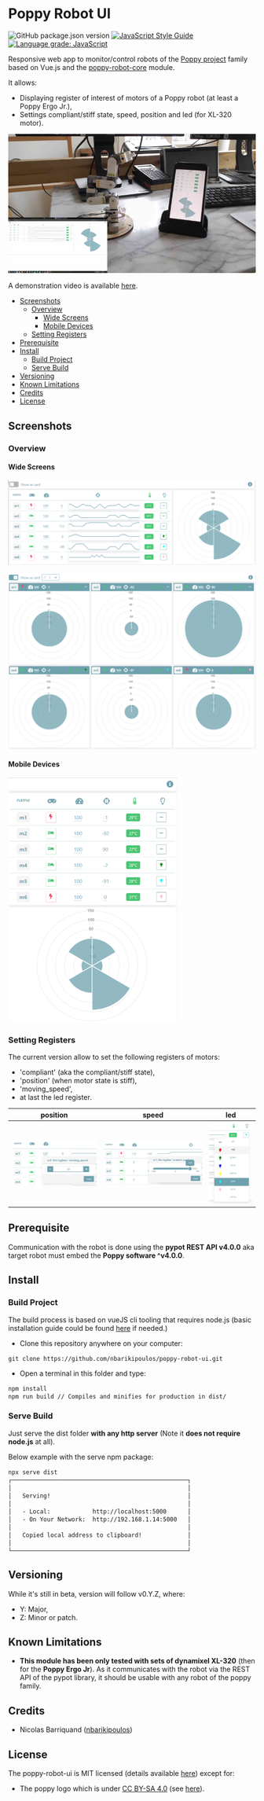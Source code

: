 # Poppy Robot UI

![GitHub package.json version][version-img]
[![JavaScript Style Guide][standard-image]][standard-url]
[![Language grade: JavaScript][lgtm-image]][lgtm-url]

Responsive web app to monitor/control robots of the [Poppy project][poppy-project-url] family based on Vue.js and the [poppy-robot-core](https://github.com/nbarikipoulos/poppy-robot-core#readme) module.

It allows:
- Displaying register of interest of motors of a Poppy robot (at least a Poppy Ergo Jr.),
- Settings compliant/stiff state, speed, position and led (for XL-320 motor).

![view](./doc/display.png "Display on mobile/PC")

A demonstration video is available [here](https://www.youtube.com/watch?v=vkAI09Vu6qc).

<!-- toc -->

- [Screenshots](#screenshots)
  * [Overview](#overview)
    + [Wide Screens](#wide-screens)
    + [Mobile Devices](#mobile-devices)
  * [Setting Registers](#setting-registers)
- [Prerequisite](#prerequisite)
- [Install](#install)
  * [Build Project](#build-project)
  * [Serve Build](#serve-build)
- [Versioning](#versioning)
- [Known Limitations](#known-limitations)
- [Credits](#credits)
- [License](#license)

<!-- tocstop -->

## Screenshots

### Overview

#### Wide Screens

![dashboard](./doc/dashboard-wide.png "Dashboard (rendering on 'wide screen')")

![dashboard](./doc/dashboard-card-wide.png "Dashboard (rendering motor as card on 'wide screen')")

#### Mobile Devices

![dashboard](./doc/dashboard-mobile.png "Dashboard (rendering on mobile)")

### Setting Registers

The current version allow to set the following registers of motors:
- 'compliant' (aka the compliant/stiff state),
- 'position' (when motor state is stiff),
- 'moving_speed',
- at last the led register.

position|speed|led
---|---|---
![position](./doc/setSpeed.png "Setting the position register")|![speed](./doc/setPosition.png "Setting the speed register") |![led](./doc/setLed.png "Setting the led register") |

## Prerequisite

Communication with the robot is done using the __pypot REST API v4.0.0__ aka target robot must embed the __Poppy software ^v4.0.0__.

## Install

### Build Project

The build process is based on vueJS cli tooling that requires node.js (basic installation guide could be found [here](https://github.com/nbarikipoulos/poppy-robot-cli#installing-nodejs) if needed.)

- Clone this repository anywhere on your computer:

```shell
git clone https://github.com/nbarikipoulos/poppy-robot-ui.git
```

- Open a terminal in this folder and type:

```shell
npm install
npm run build // Compiles and minifies for production in dist/
```

### Serve Build

Just serve the dist folder __with any http server__ (Note it __does not require node.js__ at all).

Below example with the serve npm package:
```shell
npx serve dist
┌──────────────────────────────────────────────────┐
│                                                  │
│   Serving!                                       │
│                                                  │
│   - Local:            http://localhost:5000      │
│   - On Your Network:  http://192.168.1.14:5000   │
│                                                  │
│   Copied local address to clipboard!             │
│                                                  │
└──────────────────────────────────────────────────┘
```

## Versioning

While it's still in beta, version will follow v0.Y.Z, where:
- Y: Major,
- Z: Minor or patch.

## Known Limitations

- __This module has been only tested with sets of dynamixel XL-320__ (then for the __Poppy Ergo Jr__). As it communicates with the robot via the REST API of the pypot library, it should be usable with any robot of the poppy family.

## Credits

- Nicolas Barriquand ([nbarikipoulos](https://github.com/nbarikipoulos))

## License

The poppy-robot-ui is MIT licensed (details available [here](./LICENSE.md)) except for:
  - The poppy logo which is under [CC BY-SA 4.0][cc-by-sa-url] (see [here][poppy-project-url]).


[standard-url]: https://standardjs.com
[standard-image]: https://img.shields.io/badge/code_style-standard-brightgreen.svg

[version-img]: https://img.shields.io/github/package-json/v/nbarikipoulos/poppy-robot-ui

[lgtm-url]: https://lgtm.com/projects/g/nbarikipoulos/poppy-robot-ui
[lgtm-image]: https://img.shields.io/lgtm/grade/javascript/g/nbarikipoulos/poppy-robot-ui.svg?logo=lgtm&logoWidth=18

[cc-by-sa-url]: https://creativecommons.org/licenses/by-sa/4.0/
[poppy-project-url]: https://www.poppy-project.org